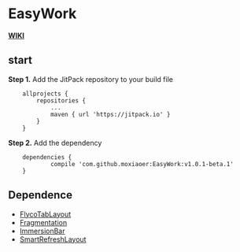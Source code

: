 # EasyWork

**[WIKI](https://github.com/moxiaoer/EasyWork/wiki)**

## start

**Step 1.** Add the JitPack repository to your build file 
```
	allprojects {
		repositories {
			...
			maven { url 'https://jitpack.io' }
		}
	}
```

**Step 2.** Add the dependency
```
	dependencies {
	        compile 'com.github.moxiaoer:EasyWork:v1.0.1-beta.1'
	}

```
## Dependence
* [FlycoTabLayout](https://github.com/H07000223/FlycoTabLayout#dependence)
* [Fragmentation](https://github.com/YoKeyword/Fragmentation)
* [ImmersionBar](https://github.com/gyf-dev/ImmersionBar)
* [SmartRefreshLayout](https://github.com/scwang90/SmartRefreshLayout)
